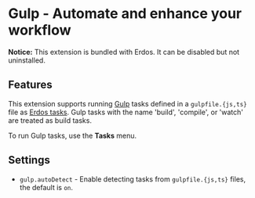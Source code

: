 # Gulp - Automate and enhance your workflow

**Notice:** This extension is bundled with Erdos. It can be disabled but not uninstalled.

## Features

This extension supports running [Gulp](https://gulpjs.com/) tasks defined in a `gulpfile.{js,ts}` file as [Erdos tasks](https://code.visualstudio.com/docs/editor/tasks). Gulp tasks with the name 'build', 'compile', or 'watch' are treated as build tasks.

To run Gulp tasks, use the **Tasks** menu.

## Settings

- `gulp.autoDetect` - Enable detecting tasks from `gulpfile.{js,ts}` files, the default is `on`.
